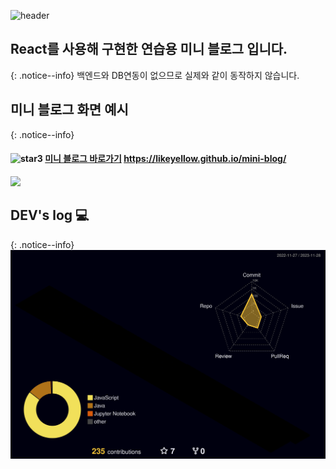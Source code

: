 <div align="left">
  
![header](https://capsule-render.vercel.app/api?type=waving&color=timeGradient&text=Welcome%20to%20likeyellow's%20GitHub%20👋&animation=twinkling&fontSize=35&fontAlignY=40&fontAlign=50&height=250)
  
## React를 사용해 구현한 연습용 미니 블로그 입니다.
{: .notice--info}
백엔드와 DB연동이 없으므로 실제와 같이 동작하지 않습니다.


## 미니 블로그 화면 예시
{: .notice--info}
####  <img width="46" alt="star3" src="https://user-images.githubusercontent.com/78655692/151471989-9e21d7a8-a7b6-44b0-b598-2bb204b56b00.png"> [미니 블로그 바로가기](https://likeyellow.github.io/mini-blog/) https://likeyellow.github.io/mini-blog/
<div><img src="https://github.com/likeyellow/mini-blog/assets/38120188/89c197e7-43eb-42d9-9332-e6471b379613" width="500" /></div>


## DEV's log 💻
{: .notice--info}
![](./profile-3d-contrib/profile-night-rainbow.svg)
